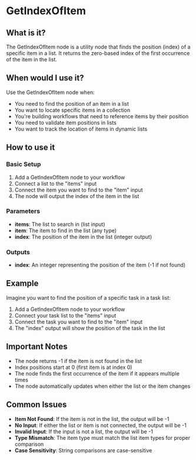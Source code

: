 # GetIndexOfItem

## What is it?

The GetIndexOfItem node is a utility node that finds the position (index) of a specific item in a list. It returns the zero-based index of the first occurrence of the item in the list.

## When would I use it?

Use the GetIndexOfItem node when:

- You need to find the position of an item in a list
- You want to locate specific items in a collection
- You're building workflows that need to reference items by their position
- You need to validate item positions in lists
- You want to track the location of items in dynamic lists

## How to use it

### Basic Setup

1. Add a GetIndexOfItem node to your workflow
1. Connect a list to the "items" input
1. Connect the item you want to find to the "item" input
1. The node will output the index of the item in the list

### Parameters

- **items**: The list to search in (list input)
- **item**: The item to find in the list (any type)
- **index**: The position of the item in the list (integer output)

### Outputs

- **index**: An integer representing the position of the item (-1 if not found)

## Example

Imagine you want to find the position of a specific task in a task list:

1. Add a GetIndexOfItem node to your workflow
1. Connect your task list to the "items" input
1. Connect the task you want to find to the "item" input
1. The "index" output will show the position of the task in the list

## Important Notes

- The node returns -1 if the item is not found in the list
- Index positions start at 0 (first item is at index 0)
- The node finds the first occurrence of the item if it appears multiple times
- The node automatically updates when either the list or the item changes

## Common Issues

- **Item Not Found**: If the item is not in the list, the output will be -1
- **No Input**: If either the list or item is not connected, the output will be -1
- **Invalid Input**: If the input is not a list, the output will be -1
- **Type Mismatch**: The item type must match the list item types for proper comparison
- **Case Sensitivity**: String comparisons are case-sensitive
